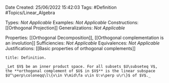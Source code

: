 <div class="topSpace"></div>

Date Created: 25/06/2022 15:42:03
Tags: #Definition #Topics/Linear_Algebra

Types: _Not Applicable_
Examples: _Not Applicable_
Constructions: [[Orthogonal Projection]]
Generalizations: _Not Applicable_

Properties: [[Orthogonal Decomposition]], [[Orthogonal complementation is an involution]]
Sufficiencies: _Not Applicable_
Equivalences: _Not Applicable_
Justifications: [[Basic properties of orthogonal complements]]

``` ad-Definition
title: Definition.

_Let $V$ be an inner product space. For all subsets $U\subseteq V$, the **orthogonal complement of $U$ in $V$** is the linear subspace $U^\perp\coloneqq\l\{v\in V\mid\fa u\in U:v\perp u\r\}$ of $V$._

```
